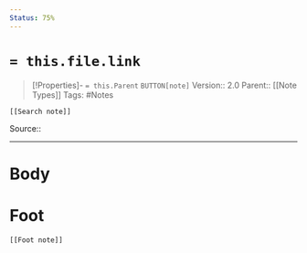 ```yaml
---
Status: 75%
---
```

# `= this.file.link`
>[!Properties]- `= this.Parent` `BUTTON[note]` 
>Version:: 2.0
>Parent:: [[Note Types]]
>Tags: #Notes
```meta-bind-embed
[[Search note]]
```
Source::
***
# Body









# Foot
```meta-bind-embed
[[Foot note]]
``` 